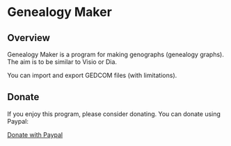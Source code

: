 # Genealogy Maker

## Overview
Genealogy Maker is a program for making genographs (genealogy graphs). The aim is to be similar to Visio or Dia.

You can import and export GEDCOM files (with limitations).

## Donate
If you enjoy this program, please consider donating. You can donate using Paypal:

[Donate with Paypal](http://example.com/donate/) 
